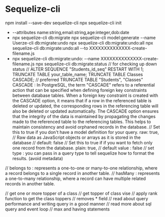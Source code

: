 # Sequelize-cli

npm install --save-dev sequelize-cli
npx sequelize-cli init
*  --attributes name:string,email:string,age:integer,dob:date
* npx sequelize-cli db:migrate
npx sequelize-cli model:generate --name Userze-cli db:migrate:undo
npx sequelize-cli db:migrate:undo:all
npx sequelize-cli db:migrate:undo:all --to XXXXXXXXXXXXXX-create-filename.js
* npx sequelize-cli db:migrate:undo: --name XXXXXXXXXXXXXX-create-filename.js
npx sequelize-cli db:migrate:status    // for checking up down status //
ALTER SEQUENCE "Students_id_seq" RESTART WITH 1;
TRUNCATE TABLE your_table_name;
TRUNCATE TABLE Classes CASCADE; // preferred
TRUNCATE TABLE "Students", "Classes"
CASCADE : In PostgreSQL, the term "CASCADE" refers to a referential action that can be specified when defining foreign key constraints between database tables.
When a foreign key constraint is created with the CASCADE option, it means that if a row in the referenced table is deleted or updated, the corresponding rows in the referencing table will also be deleted or updated automatically.
The CASCADE option ensures that the integrity of the data is maintained by propagating the changes made to the referenced table to the referencing tables. This helps to maintain consistency and avoid orphaned records in the database.
// Set this to true if you don't have a model definition for your query. raw: true, // Raw data as JavaScript objects or arrays as it is stored in the database // default: false
// Set this to true if if you want to fetch only one record from the database. plain: true, // default value : false
// set type :  you can pass in a query type to tell sequelize how to format the results. (avoid metadata)

// belongs to : represents a one-to-one or many-to-one relationship, where a record belongs to a single record in another table. 
// hasMany : represents a one-to-many relationship, where a record can have multiple related records in another table.

// get one or more topper of a class
// get topper of class vise
// apply rank function to get the class toppers
// removes * field
// read about query performance and writing query in a good manner
// read more about sql query and event loop
// max and having statements


